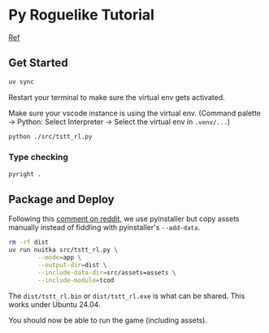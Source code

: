 # Py Roguelike Tutorial

[Ref](https://rogueliketutorials.com/tutorials/tcod/v2/part-0/)

## Get Started

```sh
uv sync
```

Restart your terminal to make sure the virtual env gets activated.

Make sure your vscode instance is using the virtual env. (Command palette -> Python: Select Interpreter -> Select the virtual env in `.venv/...`)

```sh
python ./src/tstt_rl.py
```

### Type checking

```sh
pyright .
```

## Package and Deploy

Following this [comment on reddit](https://www.reddit.com/r/roguelikedev/comments/st5imr/comment/hx1pwdb/?utm_source=share&utm_medium=web3x&utm_name=web3xcss&utm_term=1&utm_content=share_button), we use pyinstaller but copy assets manually instead of fiddling with pyinstaller's `--add-data`.

```sh
rm -rf dist
uv run nuitka src/tstt_rl.py \
        --mode=app \
        --output-dir=dist \
        --include-data-dir=src/assets=assets \
        --include-module=tcod
```

The `dist/tstt_rl.bin` or `dist/tstt_rl.exe` is what can be shared. This works under Ubuntu 24.04.

You should now be able to run the game (including assets).
